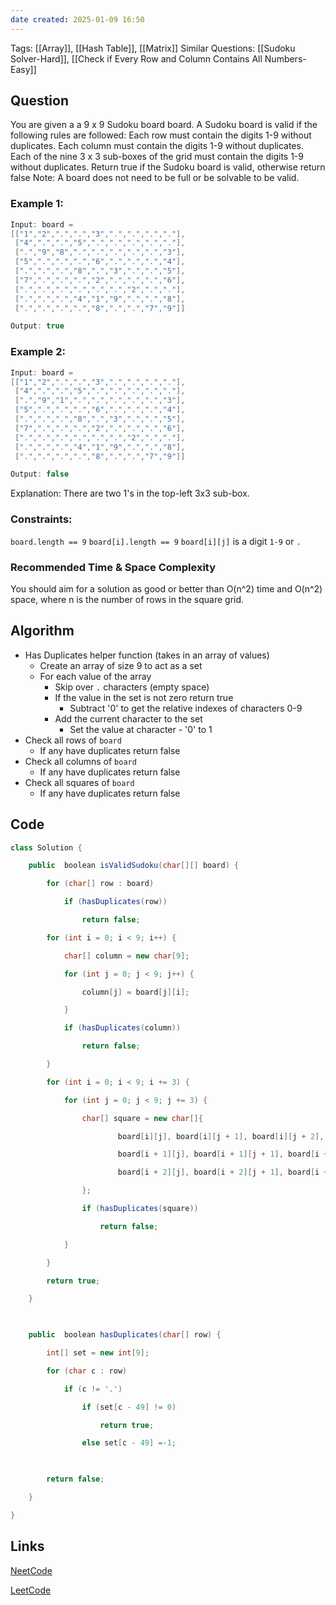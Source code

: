 ```yaml
---
date created: 2025-01-09 16:50
---
```

Tags: [[Array]], [[Hash Table]], [[Matrix]]
Similar Questions: [[Sudoku Solver-Hard]], [[Check if Every Row and Column Contains All Numbers-Easy]]
## Question

You are given a a 9 x 9 Sudoku board board. A Sudoku board is valid if the following rules are followed:
Each row must contain the digits 1-9 without duplicates.
Each column must contain the digits 1-9 without duplicates.
Each of the nine 3 x 3 sub-boxes of the grid must contain the digits 1-9 without duplicates.
Return true if the Sudoku board is valid, otherwise return false
Note: A board does not need to be full or be solvable to be valid.

### Example 1:

```java
Input: board = 
[["1","2",".",".","3",".",".",".","."],
 ["4",".",".","5",".",".",".",".","."],
 [".","9","8",".",".",".",".",".","3"],
 ["5",".",".",".","6",".",".",".","4"],
 [".",".",".","8",".","3",".",".","5"],
 ["7",".",".",".","2",".",".",".","6"],
 [".",".",".",".",".",".","2",".","."],
 [".",".",".","4","1","9",".",".","8"],
 [".",".",".",".","8",".",".","7","9"]]

Output: true

```

### Example 2:

```java
Input: board = 
[["1","2",".",".","3",".",".",".","."],
 ["4",".",".","5",".",".",".",".","."],
 [".","9","1",".",".",".",".",".","3"],
 ["5",".",".",".","6",".",".",".","4"],
 [".",".",".","8",".","3",".",".","5"],
 ["7",".",".",".","2",".",".",".","6"],
 [".",".",".",".",".",".","2",".","."],
 [".",".",".","4","1","9",".",".","8"],
 [".",".",".",".","8",".",".","7","9"]]

Output: false

```

Explanation: There are two 1's in the top-left 3x3 sub-box.

### Constraints:
`board.length == 9`
`board[i].length == 9`
`board[i][j]` is a digit `1-9` or `.`

### Recommended Time & Space Complexity

You should aim for a solution as good or better than O(n^2) time and O(n^2) space, where n is the number of rows in the square grid.

## Algorithm
- Has Duplicates helper function (takes in an array of values)
	- Create an array of size 9 to act as a set 
	- For each value of the array 
		- Skip over `.` characters (empty space)
		- If the value in the set is not zero return true 
			- Subtract '0' to get the relative indexes of characters 0-9
		- Add the current character to the set 
			- Set the value at character - '0' to 1 
- Check all rows of `board`
	- If any have duplicates return false
- Check all columns of `board`
	- If any have duplicates return false
-  Check all squares of `board`
	- If any have duplicates return false
## Code

```java
class Solution {

    public  boolean isValidSudoku(char[][] board) {

        for (char[] row : board)

            if (hasDuplicates(row))

                return false;

        for (int i = 0; i < 9; i++) {

            char[] column = new char[9];

            for (int j = 0; j < 9; j++) {

                column[j] = board[j][i];

            }

            if (hasDuplicates(column))

                return false;

        }

        for (int i = 0; i < 9; i += 3) {

            for (int j = 0; j < 9; j += 3) {

                char[] square = new char[]{

                        board[i][j], board[i][j + 1], board[i][j + 2],

                        board[i + 1][j], board[i + 1][j + 1], board[i + 1][j + 2],

                        board[i + 2][j], board[i + 2][j + 1], board[i + 2][j + 2]

                };

                if (hasDuplicates(square))

                    return false;

            }

        }

        return true;

    }

  

    public  boolean hasDuplicates(char[] row) {

        int[] set = new int[9];

        for (char c : row)

            if (c != '.')

                if (set[c - 49] != 0)

                    return true;

                else set[c - 49] =-1;

  

        return false;

    }

}
```
## Links

[NeetCode](https://neetcode.io/problems/valid-sudoku)

[LeetCode](https://leetcode.com/problems/valid-sudoku)


